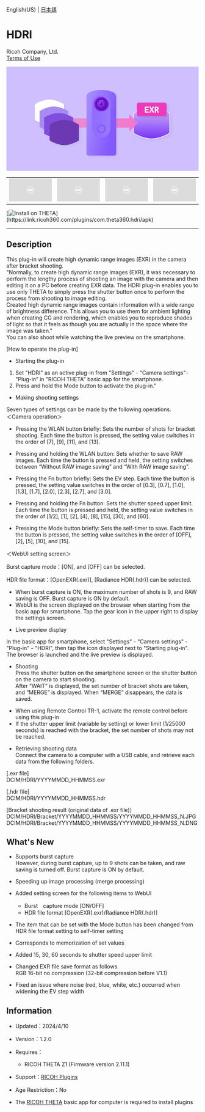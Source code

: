English(US) | [日本語](README.ja.md)

# HDRI
Ricoh Company, Ltd.  
[Terms of Use](https://theta360.com/en/legal/terms_of_use_plugins/)

<div align="center">
 <img src="1.png">

 <table>
  <tr>
   <td><img src="../../resources/common/img/noimg.png"></td>
   <td><img src="../../resources/common/img/noimg.png"></td>
   <td><img src="../../resources/common/img/noimg.png"></td>
   <td><img src="../../resources/common/img/noimg.png"></td>
  </tr>
 </table>
</div>

[![Install on THETA](https://assets.ricoh360.com/image/upload/v1/front/theta/install-button.svg?)](https://link.ricoh360.com/plugins/com.theta360.hdri/apk)

***

## Description
This plug-in will create high dynamic range images (EXR) in the camera after bracket shooting.  
"Normally, to create high dynamic range images (EXR), it was necessary to perform the lengthy process of shooting an image with the camera and then editing it on a PC before creating EXR data. The HDRI plug-in enables you to use only THETA to simply press the shutter button once to perform the process from shooting to image editing.  
Created high dynamic range images contain information with a wide range of brightness difference. This allows you to use them for ambient lighting when creating CG and rendering, which enables you to reproduce shades of light so that it feels as though you are actually in the space where the image was taken."  
You can also shoot while watching the live preview on the smartphone.  

[How to operate the plug-in]  

- Starting the plug-in  

1. Set "HDRI" as an active plug-in from "Settings" - "Camera settings"- "Plug-in” in "RICOH THETA" basic app for the smartphone.
2. Press and hold the Mode button to activate the plug-in."


- Making shooting settings  

Seven types of settings can be made by the following operations.  
＜Camera operation＞  

* Pressing the WLAN button briefly: Sets the number of shots for bracket shooting. Each time the button is pressed, the setting value switches in the order of [7], [9], [11], and [13].  

* Pressing and holding the WLAN button: Sets whether to save RAW images. Each time the button is pressed and held, the setting switches between “Without RAW image saving” and “With RAW image saving”.  

* Pressing the Fn button briefly: Sets the EV step. Each time the button is pressed, the setting value switches in the order of [0.3], [0.7], [1.0], [1.3], [1.7], [2.0], [2.3], [2.7], and [3.0].  

* Pressing and holding the Fn button: Sets the shutter speed upper limit. Each time the button is pressed and held, the setting value switches in the order of [1/2], [1], [2], [4], [8], [15], [30], and [60].  

* Pressing the Mode button briefly: Sets the self-timer to save. Each time the button is pressed, the setting value switches in the order of [OFF], [2], [5], [10], and [15].  
  
＜WebUI setting screen＞  

Burst capture mode：[ON], and [OFF] can be selected.  

HDR file format：[OpenEXR(.exr)], [Radiance HDR(.hdr)] can be selected.  

* When burst capture is ON, the maximum number of shots is 9, and RAW saving is OFF. Burst capture is ON by default.  
* WebUI is the screen displayed on the browser when starting from the basic app for smartphone. Tap the gear icon in the upper right to display the settings screen.  
  

- Live preview display  

In the basic app for smartphone, select "Settings" - "Camera settings" - "Plug-in" - "HDRI", then tap the icon displayed next to "Starting plug-in".  
The browser is launched and the live preview is displayed.  

- Shooting  
Press the shutter button on the smartphone screen or the shutter button on the camera to start shooting.  
After “WAIT” is displayed, the set number of bracket shots are taken, and “MERGE” is displayed. When “MERGE” disappears, the data is saved.  

* When using Remote Control TR-1, activate the remote control before using this plug-in
* If the shutter upper limit (variable by setting) or lower limit (1/25000 seconds) is reached with the bracket, the set number of shots may not be reached.

- Retrieving shooting data  
Connect the camera to a computer with a USB cable, and retrieve each data from the following folders.  
  
[.exr file]  
DCIM/HDRI/YYYYMMDD_HHMMSS.exr  
  
[.hdr file]  
DCIM/HDRI/YYYYMMDD_HHMMSS.hdr  
  
[Bracket shooting result (original data of .exr file)]  
DCIM/HDRI/Bracket/YYYYMMDD_HHMMSS/YYYYMMDD_HHMMSS_N.JPG  
DCIM/HDRI/Bracket/YYYYMMDD_HHMMSS/YYYYMMDD_HHMMSS_N.DNG  
  
## What's New
* Supports burst capture  
However, during burst capture, up to 9 shots can be taken, and raw saving is turned off. Burst capture is ON by default.

* Speeding up image processing (merge processing)

* Added setting screen for the following items to WebUI
  - Burst　capture mode [ON/OFF]
  - HDR file format [OpenEXR(.exr)/Radiance HDR(.hdr)]

* The item that can be set with the Mode button has been changed from HDR file format setting to self-timer setting

* Corresponds to memorization of set values

* Added 15, 30, 60 seconds to shutter speed upper limit

* Changed EXR file save format as follows.  
RGB 16-bit no compression (32-bit compression before V1.1)

* Fixed an issue where noise (red, blue, white, etc.) occurred when widening the EV step width

## Information
  * Updated：2024/4/10
  * Version：1.2.0
  * Requires：
    * RICOH THETA Z1 (Firmware version 2.11.1)
  * Support：[RICOH Plugins](https://support.theta360.com/ja/)
  * Age Restriction：No

* The [RICOH THETA](https://theta360.com/ja/about/application/pc.html#app-detail-01) basic app for computer is required to install plugins
